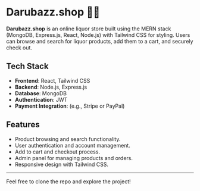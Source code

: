# Darubazz.shop 🍷🍾

**Darubazz.shop** is an online liquor store built using the MERN stack (MongoDB, Express.js, React, Node.js) with Tailwind CSS for styling. Users can browse and search for liquor products, add them to a cart, and securely check out.

## Tech Stack
- **Frontend**: React, Tailwind CSS
- **Backend**: Node.js, Express.js
- **Database**: MongoDB
- **Authentication**: JWT
- **Payment Integration**: (e.g., Stripe or PayPal)

## Features
- Product browsing and search functionality.
- User authentication and account management.
- Add to cart and checkout process.
- Admin panel for managing products and orders.
- Responsive design with Tailwind CSS.

---

Feel free to clone the repo and explore the project!
